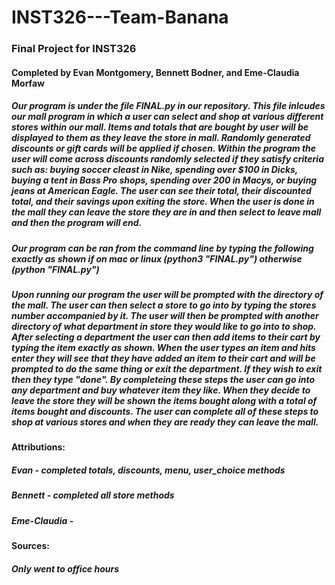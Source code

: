 # INST326---Team-Banana
### Final Project for INST326
#### Completed by Evan Montgomery, Bennett Bodner, and Eme-Claudia Morfaw
##### Our program is under the file FINAL.py in our repository. This file inlcudes our mall program in which a user can select and shop at various different stores within our mall. Items and totals that are bought by user will be displayed to them as they leave the store in mall. Randomly generated discounts or gift cards will be applied if chosen. Within the program the user will come across discounts randomly selected if they satisfy criteria such as: buying soccer cleast in Nike, spending over $100 in Dicks, buying a tent in Bass Pro shops, spending over 200 in Macys, or buying jeans at American Eagle. The user can see their total, their discounted total, and their savings upon exiting the store. When the user is done in the mall they can leave the store they are in and then select to leave mall and then the program will end.
##### Our program can be ran from the command line by typing the following exactly as shown if on mac or linux (python3 "FINAL.py") otherwise (python "FINAL.py")
##### Upon running our program the user will be prompted with the directory of the mall. The user can then select a store to go into by typing the stores number accompanied by it. The user will then be prompted with another directory of what department in store they would like to go into to shop. After selecting a department the user can then add items to their cart by typing the item exactly as shown. When the user types an item and hits enter they will see that they have added an item to their cart and will be prompted to do the same thing or exit the department. If they wish to exit then they type "done". By completeing these steps the user can go into any department and buy whatever item they like. When they decide to leave the store they will be shown the items bought along with a total of items bought and discounts. The user can complete all of these steps to shop at various stores and when they are ready they can leave the mall.
#### Attributions:  
#####   Evan - completed totals, discounts, menu, user_choice methods
#####   Bennett - completed all store methods
#####   Eme-Claudia - 
#### Sources:
#####   Only went to office hours
